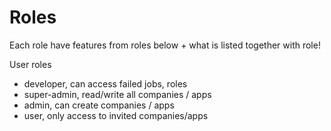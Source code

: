 # Roles

Each role have features from roles below + what is listed together with role!

User roles
 - developer, can access failed jobs, roles
 - super-admin, read/write all companies / apps
 - admin, can create companies / apps
 - user, only access to invited companies/apps 
